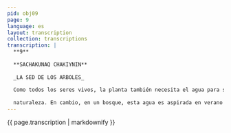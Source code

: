 ```yaml
---
pid: obj09
page: 9
language: es
layout: transcription
collection: transcriptions
transcription: |
  **9**
  
  **SACHAKUNAQ CHAKIYNIN**
  
  _LA SED DE LOS ARBOLES_
  
  Como todos los seres vivos, la planta también necesita el agua para su desarrollo y existencia. De tal modo, se puede considerar esta agua como una especie de plasma de la sangre vegetal, en la que están disueltos numerosos productos llevados por la circulación a todas partes del vegetal. Las hojas de los arboles evaporan continuamcnte agua hacia la atmosfera. Ingeniosos cálculos y experiencias han permitido establecer cientificamente la cantidad de agua evaporada por una haya centenaria durante un solo verano: al rededor de 9,000 litros. Si suponemos que 400 de esos arboles puedan entrar en una hectárea, tendriamos una evaporación de 3'600,000 litros en verano. Supongamos que cesta cantidad esté repartida uniformemente sobre la superficie de la hectarea nos daría una altura de 36 cm. Si una masa enormc de agua cayera en forma de lluvia sobre la tierra desnuda - sin arboles u otra vegetaciónarrastraría una gran cantidad de esta tierra, mientras que el resto del agua se infiltraria en el suelo. En tal caso, esa agua no podria seguir desempeñando su papel en el ciclo de la
  
  naturaleza. En cambio, en un bosque, esta agua es aspirada en verano hacia la cima de los arboles y devuelta a la atmósfera por evaporación. Se ha podido determinar que un bosque de hayas devuelve asi a la atmósfera el 60 o% de las precipitaciones. Es la importancia de los bosques en la salud de una región. Razones que desgraciadamente son consideradas por muchas personas como exageradas. El agua se eleva en las plantas con rapidez diferente segun las espccies. Indicamos tres clases de arboles: un pino, un álamo y un roble, con la altura que en una hora alcanza la subida de la savia. Vemos asi que en el pino el agua no llega a subir 1 m. en una hora. El agua evaporada por los arboles -- y otras plan as-- viene principalmente del suelo. Nos encontramos asi ante una nueva maravilla, el hecho de que las hojas de la cima de un árbol pucdan aspirar -- a vcces a 30 m. -- el agun que se encuentra en el suelo. Deben disponer de una bomba poderosa para rcalizar tal operación. Elagua subterránea contiene numerosas substancias útiles al árbol, y es aspirada por los finos vasos que comienzan en la extremidad de las raices. A veces hay algunos hongos quc ayudan a las raices en estas tareas. La absorción se efectun a traves de la sina piel de las raicillas y se reparte a lo largo de todo el tronco, ramas y hojas por una red de vasos. Al llegar a las hojas, el agua pasa por las nervaduras y de alli penetra por ósmosis cn toda la superficie de aquélla. Hemos visto que las plantas tienen células que contienen clorofila y que, aprovechando la energia solar, resultan ser extraordinarias productoras de azucar. Cada célula se convierte en una pequeña bomba que aspira el agua. El numero de células es incalculable y forma, en conjunto, la gran fuerza aspirante del arbol, que puede asi llevar el agua subterránca hasta su cima. Lucgo el agua se evapora por los poros de las hojas. Sin embargo, a medida que la fisiología vegetal fue progresando s pudo determinar que esta presión no es suficiente para llevar la savia a una altura tan grande. La fuerza de atracción de las hojas es, pues, indispensable.
---
```


{{ page.transcription | markdownify }}
